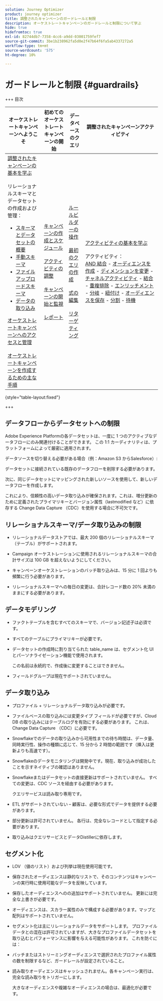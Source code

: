 ```yaml
---
solution: Journey Optimizer
product: journey optimizer
title: 調整されたキャンペーンのガードレールと制限
description: オーケストレートキャンペーンのガードレールと制限について学ぶ
hide: true
hidefromtoc: true
exl-id: 82744db7-7358-4cc6-a9dd-03001759fef7
source-git-commit: 3be1b238962fa5d0e2f47b64f6fa5ab4337272a5
workflow-type: tm+mt
source-wordcount: '575'
ht-degree: 10%

---
```


# ガードレールと制限 {#guardrails}

+++ 目次

| オーケストレートキャンペーンへようこそ | 初めてのオーケストレートキャンペーンの開始 | データベースのクエリ | 調整されたキャンペーンアクティビティ |
|---|---|---|---|
| [ 調整されたキャンペーンの基本を学ぶ ](gs-orchestrated-campaigns.md)<br/><br/> リレーショナルスキーマとデータセットの作成および管理：</br> <ul><li>[ スキーマとデータセットの概要 ](gs-schemas.md)</li><li>[ 手動スキーマ ](manual-schema.md)</li><li>[ ファイルアップロードスキーマ ](file-upload-schema.md)</li><li>[ データの取り込み ](ingest-data.md)</li></ul>[ オーケストレートキャンペーンへのアクセスと管理 ](access-manage-orchestrated-campaigns.md)<br/><br/>[ オーケストレートキャンペーンを作成するための主な手順 ](gs-campaign-creation.md) | [キャンペーンの作成とスケジュール](create-orchestrated-campaign.md)<br/><br/>[アクティビティの調整](orchestrate-activities.md)<br/><br/>[キャンペーンの開始と監視](start-monitor-campaigns.md)<br/><br/>[レポート](reporting-campaigns.md) | [ルールビルダーの操作](orchestrated-rule-builder.md)<br/><br/>[最初のクエリの作成](build-query.md)<br/><br/>[式の編集](edit-expressions.md)<br/><br/>[リターゲティング](retarget.md) | [アクティビティの基本を学ぶ](activities/about-activities.md)<br/><br/>アクティビティ：<br/>[AND 結合](activities/and-join.md) - [オーディエンスを作成](activities/build-audience.md) - [ディメンションを変更](activities/change-dimension.md) - [チャネルアクティビティ](activities/channels.md) - [結合](activities/combine.md) - [重複排除](activities/deduplication.md) - [エンリッチメント](activities/enrichment.md) - [分岐](activities/fork.md) - [紐付け](activities/reconciliation.md) - [オーディエンスを保存](activities/save-audience.md) - [分割](activities/split.md) - [待機](activities/wait.md) |

{style="table-layout:fixed"}

+++

## データフローからデータセットへの制限

Adobe Experience Platformの各データセットは、一度に 1 つのアクティブなデータフローにのみ関連付けることができます。 この 1:1 カーディナリティは、プラットフォームによって厳密に適用されます。

データソースを切り替える必要がある場合（例：Amazon S3 からSalesforce）:

データセットに接続されている既存のデータフローを削除する必要があります。

次に、同じデータセットにマッピングされた新しいソースを使用して、新しいデータフローを作成します。

これにより、信頼性の高いデータ取り込みが確保されます。これは、増分更新のために定義されたプライマリキーとバージョン属性（lastmodified など）に依存する Change Data Capture （CDC）を使用する場合に不可欠です。


## リレーショナルスキーマ/データ取り込みの制限

* リレーショナルデータストアでは、最大 200 個のリレーショナルスキーマ（テーブル）がサポートされます。

* Campaign オーケストレーションに使用されるリレーショナルスキーマの合計サイズは 100 GB を超えないようにしてください。

* キャンペーンオーケストレーションのバッチ取り込みは、15 分に 1 回よりも頻繁に行う必要があります。

* リレーショナルスキーマへの毎日の変更は、合計レコード数の 20% 未満のままにする必要があります。

## データモデリング

* ファクトテーブルを含むすべてのスキーマで、バージョン記述子は必須です。

* すべてのテーブルにプライマリキーが必要です。

* データセットの作成時に割り当てられた table_name は、セグメント化 UI とパーソナライゼーション機能で使用されます。

  この名前は永続的で、作成後に変更することはできません。

* フィールドグループは現在サポートされていません。

## データ取り込み

* プロファイル + リレーショナルデータ取り込みが必要です。

* ファイルベースの取り込みには変更タイプ フィールドが必要ですが、Cloud DB の取り込みにはテーブルログを有効にする必要があります。 これは、Change Data Capture （CDC）に必要です。

* Snowflakeでのデータの取り込みから可用性までの待ち時間は、データ量、同時実行性、操作の種類に応じて、15 分から 2 時間の範囲です（挿入は更新よりも高速です）。

* Snowflakeのデータモニタリングは開発中です。現在、取り込みが成功したことを示すネイティブの確認はありません。

* Snowflakeまたはデータセットの直接更新はサポートされていません。 すべての変更は、CDC ソースを経由する必要があります。

  クエリサービスは読み取り専用です。

* ETL がサポートされていない – 顧客は、必要な形式でデータを提供する必要があります。

* 部分更新は許可されていません。 各行は、完全なレコードとして指定する必要があります。

* 取り込みはクエリサービスとデータDistillerに依存します。

## セグメント化

* LOV （値のリスト）および列挙は現在使用可能です。

* 保存されたオーディエンスは静的なリストで、そのコンテンツはキャンペーンの実行時に使用可能なデータを反映しています。

* 保存したオーディエンスへのの追加はサポートされていません。 更新には完全な上書きが必要です。

* オーディエンスは、スカラー属性のみで構成する必要があります。マップと配列はサポートされていません。

* セグメント化は主にリレーショナルデータをサポートします。 プロファイルデータとの混在は許可されていますが、大きなプロファイルデータセットを取り込むとパフォーマンスに影響を与える可能性があります。 これを防ぐには：

* バッチまたはストリーミングオーディエンスで選択されたプロファイル属性の数を制限するなど、ガードレールが設定されていること。

* 読み取りオーディエンスはキャッシュされません。各キャンペーン実行は、完全な読み取りをトリガーにします。

  大きなオーディエンスや複雑なオーディエンスの場合は、最適化が必要です。